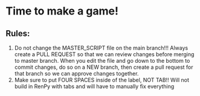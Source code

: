 # Time to make a game!

## Rules:
1. Do not change the MASTER_SCRIPT file on the main branch!!! Always create a PULL REQUEST so that we can review changes before merging to master branch. When you edit the file and go down to the bottom to commit changes, do so on a NEW branch, then create a pull request for that branch so we can approve changes together.
2. Make sure to put FOUR SPACES inside of the label, NOT TAB!! Will not build in RenPy with tabs and will have to manually fix everything

